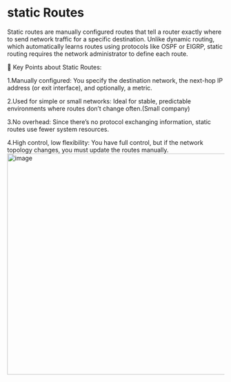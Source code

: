# static Routes
Static routes are manually configured routes that tell a router exactly where to send network traffic for a specific destination. Unlike dynamic routing, which automatically learns routes using protocols like OSPF or EIGRP, static routing requires the network administrator to define each route.

🔹 Key Points about Static Routes:

1.Manually configured: You specify the destination network, the next-hop IP address (or exit interface), and optionally, a metric.

2.Used for simple or small networks: Ideal for stable, predictable environments where routes don’t change often.(Small company)

3.No overhead: Since there’s no protocol exchanging information, static routes use fewer system resources.

4.High control, low flexibility: You have full control, but if the network topology changes, you must update the routes manually.
<img width="2284" height="513" alt="image" src="https://github.com/user-attachments/assets/e04068c9-4f41-4334-be2f-91526fcc815a" />
